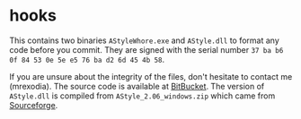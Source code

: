 # hooks

This contains two binaries `AStyleWhore.exe` and `AStyle.dll` to format any code before you commit. They are signed with the serial number `‎37 ba b6 0f 84 53 0e 5e e5 76 ba d2 6d 45 4b 58`.

If you are unsure about the integrity of the files, don't hesitate to contact me (mrexodia). The source code is available at [BitBucket](https://bitbucket.org/mrexodia/astylewhore). The version of `AStyle.dll` is compiled from `AStyle_2.06_windows.zip` which came from [Sourceforge](https://sourceforge.net/projects/astyle/files/astyle/astyle%202.06/AStyle_2.06_windows.zip/download).
